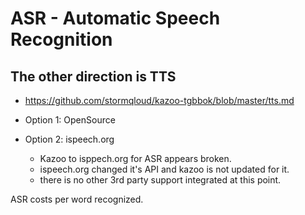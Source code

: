 # ASR - Automatic Speech Recognition

## The other direction is TTS 
  * https://github.com/stormqloud/kazoo-tgbbok/blob/master/tts.md
* Option 1: OpenSource

* Option 2: ispeech.org
  * Kazoo to isppech.org for ASR appears broken.
  * ispeech.org changed it's API and kazoo is not updated for it.
  * there is no other 3rd party support integrated at this point.

ASR costs per word recognized.

